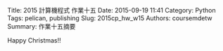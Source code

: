 Title: 2015 計算機程式 作業十五
Date: 2015-09-19 11:41
Category: Python
Tags: pelican, publishing
Slug: 2015cp_hw_w15
Authors: coursemdetw
Summary: 作業十五摘要

Happy Christmas!!


<!-- 導入 brython.js -->

<script type="text/javascript" src="http://brython.info/src/brython_dist.js"></script>

<!-- 啟動 brython() -->

<script>
window.onload=function(){
brython(1);
}
</script>

<!-- 以下利用 Brython 程式執行繪圖 -->

<canvas id="plotarea2" width="400" height="410"></canvas>

<script type="text/python3">
# 導入 doc
from browser import document as doc
from browser import console
import math

# 準備繪圖畫布
canvas = doc["plotarea2"]
ctx = canvas.getContext("2d")

# 開始畫直線
ctx.beginPath()
ctx.lineWidth = 5
ctx.moveTo(175, 65)
ctx.lineTo(120, 120)
ctx.strokeStyle = "#0000ff"
ctx.stroke()

ctx.beginPath()
ctx.lineWidth = 5
ctx.moveTo(225, 65)
ctx.lineTo(280, 120)
ctx.strokeStyle = "#0000ff"
ctx.stroke()

ctx.beginPath()
ctx.lineWidth = 5
ctx.moveTo(280, 120)
ctx.lineTo(240,120)
ctx.strokeStyle ="#0000ff"
ctx.stroke()

ctx.beginPath()
ctx.lineWidth = 5
ctx.moveTo(120,120)
ctx.lineTo(160,120)
ctx.strokeStyle = "#0000ff"
ctx.stroke()

ctx.beginPath()
ctx.lineWidth = 5
ctx.moveTo(160,120)
ctx.lineTo(80,200 )
ctx.strokeStyle = "#0000ff"
ctx.stroke()

ctx.beginPath()
ctx.lineWidth = 5
ctx.moveTo(80,200)
ctx.lineTo(120, 200)
ctx.strokeStyle = "#0000ff"
ctx.stroke()

ctx.beginPath()
ctx.lineWidth = 5
ctx.moveTo(120, 200)
ctx.lineTo(40,280)
ctx.strokeStyle = "#0000ff"
ctx.stroke()

ctx.beginPath()
ctx.lineWidth = 5
ctx.moveTo(40,280)
ctx.lineTo(360,280)
ctx.strokeStyle = "#0000ff"
ctx.stroke()

ctx.beginPath()
ctx.lineWidth = 5
ctx.moveTo(240,120)
ctx.lineTo(320,200)
ctx.strokeStyle = "#0000ff"
ctx.stroke()

ctx.beginPath()
ctx.lineWidth = 5
ctx.moveTo(320,200)
ctx.lineTo(280,200)
ctx.strokeStyle = "#0000ff"
ctx.stroke()

ctx.beginPath()
ctx.lineWidth = 5
ctx.moveTo(280,200)
ctx.lineTo(360,280)
ctx.strokeStyle = "#0000ff"
ctx.stroke()

ctx.beginPath()
ctx.lineWidth = 5
ctx.moveTo(160,280)
ctx.lineTo(160,360 )
ctx.strokeStyle = "#8B4726"
ctx.stroke()

ctx.beginPath()
ctx.lineWidth = 5
ctx.moveTo(240,280)
ctx.lineTo(240, 360)
ctx.strokeStyle = "#8B4726"
ctx.stroke()

ctx.beginPath()
ctx.lineWidth = 5
ctx.moveTo(160, 360)
ctx.lineTo(240,360 )
ctx.strokeStyle = "#8B4726"
ctx.stroke()

ctx.beginPath()
ctx.lineWidth = 5
ctx.moveTo(200,0)
ctx.lineTo(170,80)
ctx.strokeStyle = "#EE9A00"
ctx.stroke()

ctx.beginPath()
ctx.lineWidth = 5
ctx.moveTo(170, 80)
ctx.lineTo(240,24 )
ctx.strokeStyle = "#EE9A00"
ctx.stroke()

ctx.beginPath()
ctx.lineWidth = 5
ctx.moveTo(240,24)
ctx.lineTo(160,24 )
ctx.strokeStyle = "#EE9A00"
ctx.stroke()

ctx.beginPath()
ctx.lineWidth = 5
ctx.moveTo(160,24)
ctx.lineTo(230,80 )
ctx.strokeStyle = "#EE9A00"
ctx.stroke()

ctx.beginPath()
ctx.lineWidth = 5
ctx.moveTo(230,80)
ctx.lineTo(200,0 )
ctx.strokeStyle = "#EE9A00"
ctx.stroke()
</script>


</script>